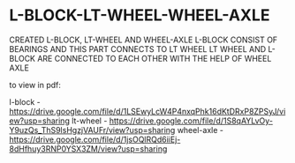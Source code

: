 # L-BLOCK-LT-WHEEL-WHEEL-AXLE
CREATED L-BLOCK, LT-WHEEL AND WHEEL-AXLE
L-BLOCK CONSIST OF BEARINGS AND THIS PART CONNECTS TO LT WHEEL
LT WHEEL AND L-BLOCK ARE CONNECTED TO EACH OTHER WITH THE HELP OF WHEEL AXLE


to view in pdf: 


l-block - https://drive.google.com/file/d/1LSEwyLcW4P4nxqPhk16dKtDRxP8ZPSyJ/view?usp=sharing
lt-wheel - https://drive.google.com/file/d/1S8qAYLvOy-Y9uzQs_ThS9lsHgzjVAUFr/view?usp=sharing
wheel-axle - https://drive.google.com/file/d/1jsOQlRQd6iiEj-8dHfhuy3RNP0YSX3ZM/view?usp=sharing
